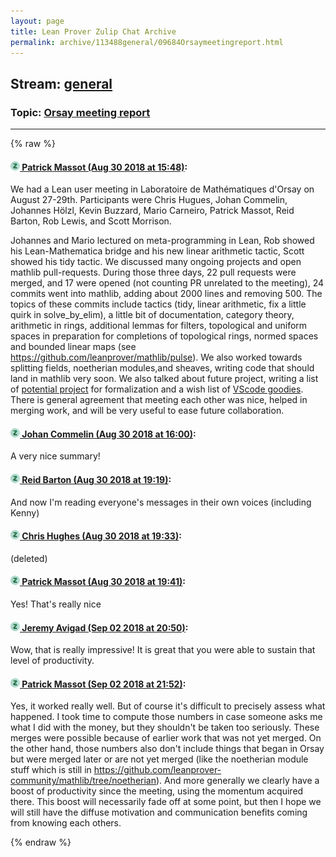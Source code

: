 ```yaml
---
layout: page
title: Lean Prover Zulip Chat Archive 
permalink: archive/113488general/09684Orsaymeetingreport.html
---
```


## Stream: [general](index.html)
### Topic: [Orsay meeting report](09684Orsaymeetingreport.html)

---


{% raw %}
#### [![Click to go to Zulip](../../assets/img/zulip2.png) Patrick Massot (Aug 30 2018 at 15:48)](https://leanprover.zulipchat.com/#narrow/stream/113488-general/topic/Orsay%20meeting%20report/near/133061127):
We had a Lean user meeting in Laboratoire de Mathématiques d'Orsay on August 27-29th. Participants were 
Chris Hugues, Johan Commelin, Johannes Hölzl, Kevin Buzzard, Mario Carneiro, Patrick Massot, Reid Barton, Rob Lewis, and Scott Morrison. 

Johannes and Mario lectured on meta-programming in Lean, Rob showed his Lean-Mathematica bridge and his new linear arithmetic tactic, Scott showed his tidy tactic. We discussed many ongoing projects and open mathlib pull-requests. During those three days, 22 pull requests were merged, and 17 were opened (not counting PR unrelated to the meeting), 24 commits went into mathlib, adding about 2000 lines and removing 500. The topics of these commits include tactics (tidy, linear arithmetic, fix a little quirk in solve_by_elim), a little bit of documentation, category theory, arithmetic in rings, additional lemmas for filters, topological and uniform spaces in preparation for completions of topological rings, normed spaces and bounded linear maps (see https://github.com/leanprover/mathlib/pulse). We also worked towards splitting fields, noetherian modules,and sheaves, writing code that should land in mathlib very soon. We also talked about future project, writing a list of [potential project](https://github.com/leanprover-community/mathlib/wiki/Potential-projects) for formalization and a wish list of [VScode goodies](https://github.com/leanprover-community/mathlib/wiki/VScode-goodies). There is general agreement that meeting each other was nice, helped in merging work, and will be very useful to ease future collaboration.

#### [![Click to go to Zulip](../../assets/img/zulip2.png) Johan Commelin (Aug 30 2018 at 16:00)](https://leanprover.zulipchat.com/#narrow/stream/113488-general/topic/Orsay%20meeting%20report/near/133061914):
A very nice summary!

#### [![Click to go to Zulip](../../assets/img/zulip2.png) Reid Barton (Aug 30 2018 at 19:19)](https://leanprover.zulipchat.com/#narrow/stream/113488-general/topic/Orsay%20meeting%20report/near/133073012):
And now I'm reading everyone's messages in their own voices (including Kenny)

#### [![Click to go to Zulip](../../assets/img/zulip2.png) Chris Hughes (Aug 30 2018 at 19:33)](https://leanprover.zulipchat.com/#narrow/stream/113488-general/topic/Orsay%20meeting%20report/near/133073724):
(deleted)

#### [![Click to go to Zulip](../../assets/img/zulip2.png) Patrick Massot (Aug 30 2018 at 19:41)](https://leanprover.zulipchat.com/#narrow/stream/113488-general/topic/Orsay%20meeting%20report/near/133074254):
Yes! That's really nice

#### [![Click to go to Zulip](../../assets/img/zulip2.png) Jeremy Avigad (Sep 02 2018 at 20:50)](https://leanprover.zulipchat.com/#narrow/stream/113488-general/topic/Orsay%20meeting%20report/near/133224728):
Wow, that is really impressive! It is great that you were able to sustain that level of productivity.

#### [![Click to go to Zulip](../../assets/img/zulip2.png) Patrick Massot (Sep 02 2018 at 21:52)](https://leanprover.zulipchat.com/#narrow/stream/113488-general/topic/Orsay%20meeting%20report/near/133226474):
Yes, it worked really well. But of course it's difficult to precisely assess what happened. I took time to compute those numbers in case someone asks me what I did with the money, but they shouldn't be taken too seriously. These merges were possible because of earlier work that was not yet merged. On the other hand, those numbers also don't include things that began in Orsay but were merged later or are not yet merged (like the noetherian module stuff which is still in https://github.com/leanprover-community/mathlib/tree/noetherian). And more generally we clearly have a boost of productivity since the meeting, using the momentum acquired there. This boost will necessarily fade off at some point, but then I hope we will still have the diffuse motivation and communication benefits coming from knowing each others.


{% endraw %}
